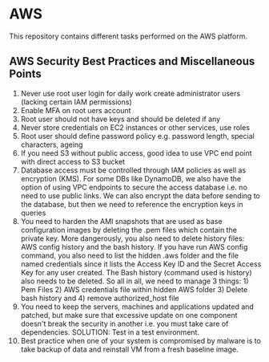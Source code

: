 # AWS
This repository contains different tasks performed on the AWS platform.

AWS Security Best Practices and Miscellaneous Points
----------------------------------------------------
1. Never use root user login for daily work create administrator users (lacking certain IAM permissions)
2. Enable MFA on root uers account
3. Root user should not have keys and should be deleted if any
4. Never store credentials on EC2 instances or other services, use roles
5. Root user should define password policy e.g. password length, special characters, ageing 
6. If you need S3 without public access, good idea to use VPC end point with direct access to S3 bucket
7. Database access must be controlled through IAM policies as well as encryption (KMS). For some DBs like DynamoDB, we also have the option of using VPC endpoints to secure the access database i.e. no need to use public links. We can also encrypt the data before sending to the database, but then we need to reference the encryption keys in queries
8. You need to harden the AMI snapshots that are used as base configuration images by deleting the .pem files which contain the private key. More dangerously, you also need to delete history files: AWS config history and the bash history. If you have run AWS config command, you also need to list the hidden .aws folder and the file named credentials since it lists the Access Key ID and the Secret Access Key for any user created. The Bash history (command used is history) also needs to be deleted. So all in all, we need to manage 3 things: 1) Pem Files 2) AWS credentials file within hidden AWS folder 3) Delete bash history and 4) remove authorized_host file
9. You need to keep the servers, machines and applications updated and patched, but make sure that excessive update on one component doesn't break the security in another i.e. you must take care of dependencies. SOLUTION: Test in a test environment.
10. Best practice when one of your system is compromised by malware is to take backup of data and reinstall VM from a fresh baseline image.
